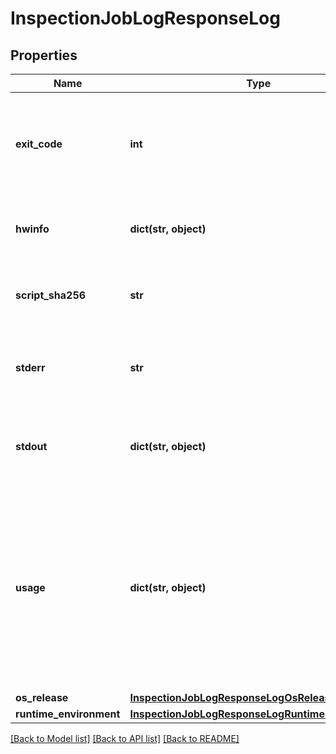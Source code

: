 # InspectionJobLogResponseLog

## Properties
Name | Type | Description | Notes
------------ | ------------- | ------------- | -------------
**exit_code** | **int** | Exit code of user provided script (matches exit code of the inspect job) | 
**hwinfo** | **dict(str, object)** | Hardware information as provided by Amun&#39;s hwinfo. | 
**script_sha256** | **str** | SHA 256 digest of user provided script | 
**stderr** | **str** | Standard error output produced by user provided script. | 
**stdout** | **dict(str, object)** | Standard output prodiced by user provided script. | 
**usage** | **dict(str, object)** | Utilization of resources such as user-space or kernel-space CPU time, context switches, shared memory size or page faults (and others).  | 
**os_release** | [**InspectionJobLogResponseLogOsRelease**](InspectionJobLogResponseLogOsRelease.md) |  | 
**runtime_environment** | [**InspectionJobLogResponseLogRuntimeEnvironment**](InspectionJobLogResponseLogRuntimeEnvironment.md) |  | 

[[Back to Model list]](../README.md#documentation-for-models) [[Back to API list]](../README.md#documentation-for-api-endpoints) [[Back to README]](../README.md)


